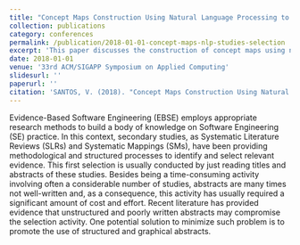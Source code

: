 ```yaml
---
title: "Concept Maps Construction Using Natural Language Processing to Support Studies Selection"
collection: publications
category: conferences
permalink: /publication/2018-01-01-concept-maps-nlp-studies-selection
excerpt: 'This paper discusses the construction of concept maps using natural language processing to support studies selection, presented at the 33rd ACM/SIGAPP Symposium on Applied Computing 2018.'
date: 2018-01-01
venue: '33rd ACM/SIGAPP Symposium on Applied Computing'
slidesurl: ''
paperurl: ''
citation: 'SANTOS, V. (2018). "Concept Maps Construction Using Natural Language Processing to Support Studies Selection." In: <i>Symposium On Applied Computing</i>, Pau, França, Proceedings of the 33rd ACM/SIGAPP Symposium On Applied Computing, Pau, France, 2018.'
---
```


Evidence-Based Software Engineering (EBSE) employs appropriate research methods to build a body of knowledge on Software Engineering (SE) practice. In this context, secondary studies, as Systematic Literature Reviews (SLRs) and Systematic Mappings (SMs), have been providing methodological and structured processes to identify and select relevant evidence. This first selection is usually conducted by just reading titles and abstracts of these studies. Besides being a time-consuming activity involving often a considerable number of studies, abstracts are many times not well-written and, as a consequence, this activity has usually required a significant amount of cost and effort. Recent literature has provided evidence that unstructured and poorly written abstracts may compromise the selection activity. One potential solution to minimize such problem is to promote the use of structured and graphical abstracts.
